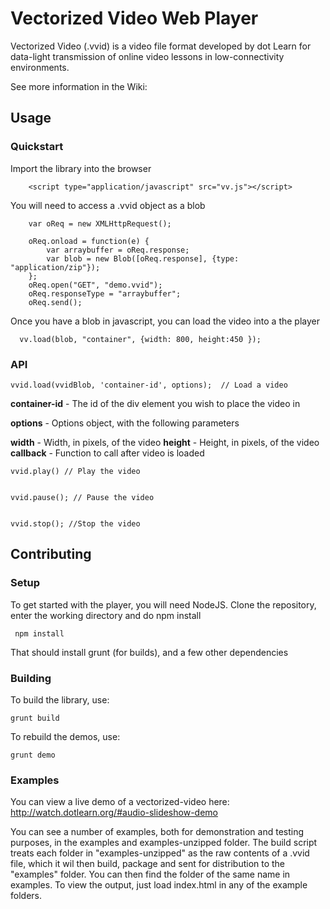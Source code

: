 # Vectorized Video Web Player

Vectorized Video (.vvid) is a video file format developed by dot Learn for data-light transmission of online video lessons in low-connectivity environments.

See more information in the Wiki:


## Usage

### Quickstart

Import the library into the browser

        <script type="application/javascript" src="vv.js"></script>


You will need to access a .vvid object as a blob


        var oReq = new XMLHttpRequest();

        oReq.onload = function(e) {
            var arraybuffer = oReq.response;
            var blob = new Blob([oReq.response], {type: "application/zip"});
        };
        oReq.open("GET", "demo.vvid");
        oReq.responseType = "arraybuffer";
        oReq.send();


Once you have a blob in javascript, you can load the video into a the player

      vv.load(blob, "container", {width: 800, height:450 });


### API

    vvid.load(vvidBlob, 'container-id', options);  // Load a video

**container-id** - The id of the div element you wish to place the video in

**options**  - Options object, with the following parameters

**width** - Width, in pixels, of the video
**height** - Height, in pixels, of the video
**callback** - Function to call after video is loaded

    vvid.play() // Play the video


    vvid.pause(); // Pause the video


    vvid.stop(); //Stop the video


## Contributing


### Setup

To get started with the player, you will need NodeJS. Clone the repository, enter the working directory and do npm install

     npm install

That should install grunt (for builds), and a few other dependencies


### Building

To build the library, use:

    grunt build

To rebuild the demos, use:

    grunt demo

### Examples

You can view a live demo of a vectorized-video here: http://watch.dotlearn.org/#audio-slideshow-demo



You can see a number of examples, both for demonstration and testing purposes, in the examples and examples-unzipped folder. The build script treats each folder in "examples-unzipped" as the raw contents of a .vvid file, which it wil then build, package and sent for distribution to the "examples" folder. You can then find the folder of the same name in examples. To view the output, just load index.html in any of the example folders.